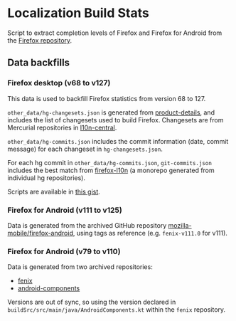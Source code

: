 # Localization Build Stats

Script to extract completion levels of Firefox and Firefox for Android
from the [Firefox repository](https://github.com/mozilla-firefox/firefox).

## Data backfills

### Firefox desktop (v68 to v127)

This data is used to backfill Firefox statistics from version 68 to 127.

`other_data/hg-changesets.json` is generated from
[product-details](https://product-details.mozilla.org/1.0/l10n/), and includes
the list of changesets used to build Firefox. Changesets are from Mercurial
repositories in [l10n-central](https://hg.mozilla.org/l10n-central).

`other_data/hg-commits.json` includes the commit information (date, commit message) for each
changeset in `hg-changesets.json`.

For each hg commit in `other_data/hg-commits.json`, `git-commits.json` includes the best
match from [firefox-l10n](https://github.com/mozilla-l10n/firefox-l10n) (a
monorepo generated from individual hg repositories).

Scripts are available in [this gist](https://gist.github.com/flodolo/eaed76d43e5c7858ed596a35838eec1d).

### Firefox for Android (v111 to v125)

Data is generated from the archived GitHub repository
[mozilla-mobile/firefox-android](https://github.com/mozilla-mobile/firefox-android),
using tags as reference (e.g. `fenix-v111.0` for v111).

### Firefox for Android (v79 to v110)

Data is generated from two archived repositories:
* [fenix](https://github.com/mozilla-mobile/fenix)
* [android-components](https://github.com/mozilla-mobile/android-components)

Versions are out of sync, so using the version declared in
`buildSrc/src/main/java/AndroidComponents.kt` within the `fenix` repository.
